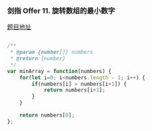 ### 剑指 Offer 11. 旋转数组的最小数字

[题目地址](https://leetcode-cn.com/problems/xuan-zhuan-shu-zu-de-zui-xiao-shu-zi-lcof/)

```javascript

/**
 * @param {number[]} numbers
 * @return {number}
 */
var minArray = function(numbers) {
    for(let i=0; i<numbers.length - 1; i++) {
        if(numbers[i] > numbers[i+1]) {
            return numbers[i+1];
        }
    }

    return numbers[0];
};

```